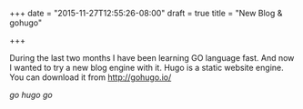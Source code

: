 +++
date = "2015-11-27T12:55:26-08:00"
draft = true
title = "New Blog & gohugo"

+++

During the last two months I have been learning GO language fast. And now I wanted to try a new blog engine with it. Hugo is a static website engine.  You can download it from http://gohugo.io/

*go hugo go*
